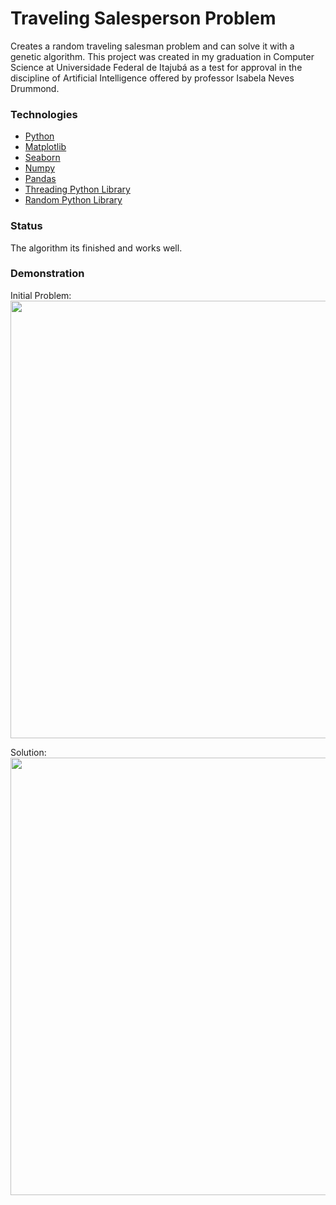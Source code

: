 # Traveling Salesperson Problem
Creates a random traveling salesman problem and can solve it with a genetic algorithm. This project was created in my graduation in Computer Science at Universidade Federal de Itajubá as a test for approval in the discipline of Artificial Intelligence offered by professor Isabela Neves Drummond.

### Technologies
- [Python](https://www.python.org/)
- [Matplotlib](https://matplotlib.org/)
- [Seaborn](https://seaborn.pydata.org/)
- [Numpy](https://numpy.org/)
- [Pandas](https://pandas.pydata.org/)
- [Threading Python Library](https://docs.python.org/3/library/threading.html)
- [Random Python Library](https://docs.python.org/3/library/random.html)

### Status
The algorithm its finished and works well.

### Demonstration
Initial Problem:
<br>
<img width=700 src="https://user-images.githubusercontent.com/56659549/106965530-7a19eb00-6722-11eb-8786-046500924401.png">

Solution:
<br>
<img width=700 src="https://user-images.githubusercontent.com/56659549/106966700-9dde3080-6724-11eb-97a8-9e792d9b2f25.png">
